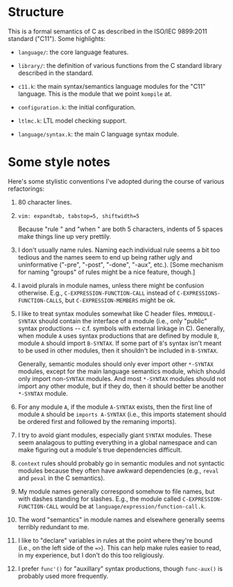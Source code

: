 # Structure

This is a formal semantics of C as described in the ISO/IEC 9899:2011 standard
("C11"). Some highlights:

- `language/`: the core language features.

- `library/`: the definition of various functions from the C standard library
  described in the standard.

- `c11.k`: the main syntax/semantics language modules for the "C11" language.
  This is the module that we point `kompile` at.

- `configuration.k`: the initial configuration.

- `ltlmc.k`: LTL model checking support.

- `language/syntax.k`: the main C language syntax module. 

# Some style notes

Here's some stylistic conventions I've adopted during the course of various
refactorings:

1. 80 character lines.

2. `vim: expandtab, tabstop=5, shiftwidth=5`

   Because "rule " and "when " are both 5 characters, indents of 5 spaces make
   things line up very prettily.

3. I don't usually name rules. Naming each individual rule seems a bit too
   tedious and the names seem to end up being rather ugly and uninformative
   ("-pre", "-post", "-done", "-aux", etc.). [Some mechanism for naming
   "groups" of rules might be a nice feature, though.]

4. I avoid plurals in module names, unless there might be confusion otherwise.
   E.g., `C-EXPRESSION-FUNCTION-CALL` instead of
   `C-EXPRESSIONS-FUNCTION-CALLS`, but `C-EXPRESSION-MEMBERS` might be ok.

5. I like to treat syntax modules somewhat like C header files.
   `MYMODULE-SYNTAX` should contain the interface of a module (i.e., only
   "public" syntax productions -- c.f. symbols with external linkage in C).
   Generally, when module `A` uses syntax productions that are defined by
   module `B`, module `A` should import `B-SYNTAX`. If some part of `B`'s
   syntax isn't meant to be used in other modules, then it shouldn't be
   included in `B-SYNTAX`.

   Generally, semantic modules should only ever import other `*-SYNTAX`
   modules, except for the main language semantics module, which should only
   import non-`SYNTAX` modules. And most `*-SYNTAX` modules should not import
   any other module, but if they do, then it should better be another
   `*-SYNTAX` module.

6. For any module `A`, if the module `A-SYNTAX` exists, then the first line of
   module `A` should be `imports A-SYNTAX` (i.e., this imports statement should
   be ordered first and followed by the remaning imports).

7. I try to avoid giant modules, especially giant `SYNTAX` modules. These seem
   analagous to putting everything in a global namespace and can make figuring
   out a module's true dependencies difficult.

8. `context` rules should probably go in semantic modules and not syntactic
   modules because they often have awkward dependencies (e.g., `reval` and
   `peval` in the C semantics).

9. My module names generally correspond somehow to file names, but with dashes
   standing for slashes. E.g., the module called `C-EXPRESSION-FUNCTION-CALL`
   would be at `language/expression/function-call.k`. 

10. The word "semantics" in module names and elsewhere generally seems terribly
    redundant to me.

11. I like to "declare" variables in rules at the point where they're bound
    (i.e., on the left side of the `=>`). This can help make rules easier
    to read, in my experience, but I don't do this too religiously.

12. I prefer `func'()` for "auxillary" syntax productions, though `func-aux()`
    is probably used more frequently.
